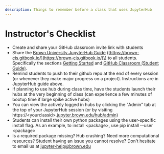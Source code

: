 ```yaml
---
description: Things to remember before a class that uses JupyterHub
---
```


# Instructor's Checklist

* Create and share your GitHub classroom invite link with students
* Share the [Brown University JupyterHub Guide](https://brown-cis.gitbook.io/) \([https://brown-cis.gitbook.io/](https://brown-cis.gitbook.io/)\) to all students. Specifically the sections [Getting Started](https://brown-cis.gitbook.io/project/getting-started/signin) and [GitHub Classroom \(Student Guide\)](https://brown-cis.gitbook.io/project/github-classroom-student-guide/overview).
* Remind students to push to their github repo at the end of every session \(or whenever they make major progress on a project\). Instructions are in JupyterHub guide above.
* If planning to use hub during class time, have the students launch their hubs at the very beginning of class \(can experience a few minutes of bootup time if large spike active hubs\)
* You can view the actively logged in hubs by clicking the "Admin" tab at the top of your JupyterHub session \(or by visiting https://&lt;yourclassid&gt;.[jupyter.brown.edu/hub/admin](http://jupyter.brown.edu/hub/admin)\)
* Students can install their own python packages using the user-specific install flag. As an example, to install &lt;package&gt;, use pip install --user &lt;package&gt;
* Is a required package missing? Hub crashing? Need more computational resources? Student having an issue you cannot resolve? Don't hesitate to email us at [jupyter-help@brown.edu](mailto:jupyter-help@brown.edu)

